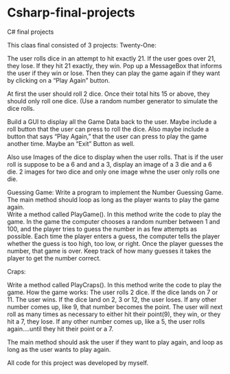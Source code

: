 # Csharp-final-projects
 C# final projects

This claas final consisted of 3 projects:
Twenty-One:

The user rolls dice in an attempt to hit exactly 21.  If the user goes over 21, they lose.  If they hit 21 exactly, they win.  Pop up a MessageBox that informs the user if they win or lose.  Then they can play the game again if they want by clicking on a “Play Again” button.

At first the user should roll 2 dice.  Once their total hits 15 or above, they should only roll one dice.  (Use a random number generator to simulate the dice rolls.

Build a GUI to display all the Game Data back to the user.  Maybe include a roll button that the user can press to roll the dice.  Also maybe include a button that says “Play Again,” that the user can press to play the game another time. Maybe an “Exit” Button as well. 

Also use Images of the dice to display when the user rolls.  That is if the user roll is suppose to be a 6 and and a 3, display an image of a 3 die and a 6 die.  2 images for two dice and only one image whne the user only rolls one die.

Guessing Game:
Write a program to implement the Number Guessing Game. The main method should loop as long as the player wants to play the game again.  
Write a method called PlayGame().  In this method write the code to play the game.  In the game the computer chooses a random number between 1 and 100, and the player tries to guess the number in as few attempts as possible. Each time the player enters a guess, the computer tells the player whether the guess is too high, too low, or right. Once the player guesses the number, that game is over.  Keep track of how many guesses it takes the player to get the number correct.

Craps:

Write a method called PlayCraps().  In this method write the code to play the game.  How the game works: The user rolls 2 dice.  If the dice lands on 7 or 11. The user wins.  If the dice land on 2, 3 or 12, the user loses.  If any other number comes up, like 9, that number becomes the point.  The user will next roll as many times as necessary to either hit their point(9), they win, or they hit a 7, they lose.  If any other number comes up, like a 5, the user rolls again….until they hit their point or a 7. 

The main method should ask the user if they want to play again, and loop as long as the user wants to play again.

All code for this project was developed by myself.
